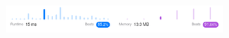 ![Results of Hamming Distance.](https://github.com/ccbrantley/LeetCode/blob/main/461-HammingDistance/image.png)
